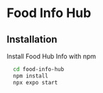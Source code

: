 # Food Info Hub


## Installation

Install Food Hub Info with npm

```bash
  cd food-info-hub
  npm install
  npx expo start
```
